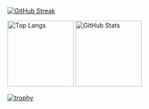 [![GitHub Streak](https://streak-stats.demolab.com?user=cuon-tokuda&theme=dark)](https://git.io/streak-stats)

<p align="left"> 
  <img alt="Top Langs" height="150px" src="https://github-readme-stats.vercel.app/api/top-langs/?username=cuon-tokuda&layout=compact&show_icons=true&theme=onedark&private=true" />
  <img alt="GitHub Stats" height="150px" src="https://github-readme-stats.vercel.app/api?username=cuon-tokuda&theme=onedark&show_icons=true" />
</p>

[![trophy](https://github-profile-trophy.vercel.app/?username=cuon-tokuda&theme=onedark&column=9)](https://github.com/ryo-ma/github-profile-trophy)
